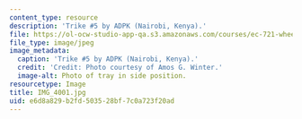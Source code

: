 ```yaml
---
content_type: resource
description: 'Trike #5 by ADPK (Nairobi, Kenya).'
file: https://ol-ocw-studio-app-qa.s3.amazonaws.com/courses/ec-721-wheelchair-design-in-developing-countries-spring-2009/e6d8a829b2fd503528bf7c0a723f20ad_IMG_4001.jpg
file_type: image/jpeg
image_metadata:
  caption: 'Trike #5 by ADPK (Nairobi, Kenya).'
  credit: 'Credit: Photo courtesy of Amos G. Winter.'
  image-alt: Photo of tray in side position.
resourcetype: Image
title: IMG_4001.jpg
uid: e6d8a829-b2fd-5035-28bf-7c0a723f20ad
---
```

